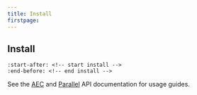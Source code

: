 ```yaml
---
title: Install
firstpage:
---
```



## Install

```{include} ../../README.md
:start-after: <!-- start install -->
:end-before: <!-- end install -->
```

See the [AEC](https://momaland.farama.org/api/aec) and [Parallel](https://momaland.farama.org/api/parallel) API documentation for usage guides.
